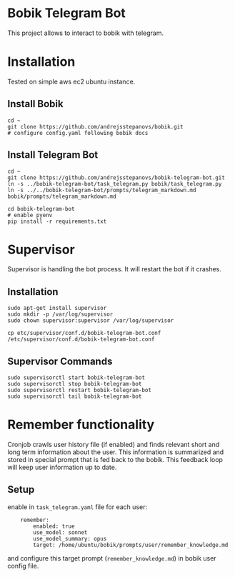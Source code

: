 # Bobik Telegram Bot

This project allows to interact to bobik with telegram.


# Installation

Tested on simple aws ec2 ubuntu instance.

## Install Bobik
```
cd ~
git clone https://github.com/andrejsstepanovs/bobik.git
# configure config.yaml following bobik docs
```

## Install Telegram Bot
```
cd ~
git clone https://github.com/andrejsstepanovs/bobik-telegram-bot.git
ln -s ../bobik-telegram-bot/task_telegram.py bobik/task_telegram.py
ln -s ../../bobik-telegram-bot/prompts/telegram_markdown.md bobik/prompts/telegram_markdown.md

cd bobik-telegram-bot
# enable pyenv
pip install -r requirements.txt
```


# Supervisor
Supervisor is handling the bot process. It will restart the bot if it crashes.

## Installation
```
sudo apt-get install supervisor
sudo mkdir -p /var/log/supervisor
sudo chown supervisor:supervisor /var/log/supervisor

cp etc/supervisor/conf.d/bobik-telegram-bot.conf /etc/supervisor/conf.d/bobik-telegram-bot.conf
```

## Supervisor Commands
```
sudo supervisorctl start bobik-telegram-bot
sudo supervisorctl stop bobik-telegram-bot
sudo supervisorctl restart bobik-telegram-bot
sudo supervisorctl tail bobik-telegram-bot
```

# Remember functionality
Cronjob crawls user history file (if enabled) and finds relevant short and long term information about the user.
This information is summarized and stored in special prompt that is fed back to the bobik.
This feedback loop will keep user information up to date.

## Setup
enable in `task_telegram.yaml` file for each user:
```
    remember:
        enabled: true
        use_model: sonnet
        use_model_summary: opus
        target: /home/ubuntu/bobik/prompts/user/remember_knowledge.md
```

and configure this target prompt (`remember_knowledge.md`) in bobik user config file. 
